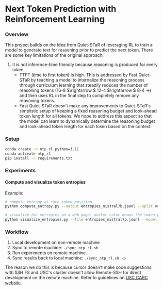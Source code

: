 # Next Token Prediction with Reinforcement Learning

### Overview 

This project builds on the idea from Quiet-STaR of leveraging RL to train a model to generate text for reasoning prior to predict the next token.
There are some key limitations of the original approach:
1. It is not inference-time friendly because reasoning is produced for every token. 
    - TTFT (time to first token) is high. This is addressed by Fast Quiet-STaR by teaching a model to internalize the reasoning process through curriculum learning that steadily reduces the number of reasoning tokens (16-8 $\rightarrow $ 12-4 $\rightarrow $ 8-4 $\rightarrow$) and then uses RL in the final step to completely remove any reasoning tokens.
    - Fast Quiet-STaR doesn't make any improvements to Quiet-STaR's simplistic setup of keeping a fixed reasoning budget and look-ahead token length for all tokens. We hope to address this aspect so that the model can learn to dynamically determine the reasoning budget and look-ahead token length for each token based on the context. 


### Setup 

```bash
conda create -n ntp_rl python=3.11
conda activate ntp_rl
pip install -r requirements.txt
```

### Experiments 

#### Compute and visualize token entropies

Example: 
```bash
# compute entropy at each token position
python compute_entropy.py --output entropies_mistral7b.jsonl --split validation --subset en --text-field text --max-length 1024 --batch-size 4 --max-samples 50 --model mistralai/Mistral-7B-v0.1

# visualize the entropies on a web page. darker color means the token position has higher entropy (i.e., given the text before the highlighted position, the model is more uncertain about predicting the current position).
python visualize_entropies.py --file entropies_mistral7b.jsonl --model mistralai/Mistral-7B-v0.1 --port 7860 --host 127.0.0.1 --n 20
```

### Workflow 

1. Local development on non-remote machine
2. Sync to remote machine: `./sync_ntp_rl.sh`
3. Run experiments on remote machine. 
4. Sync results back to local machine: `./sync_ntp_rl.sh -p`

The reason we do this is because cursor doesn't make code suggestions with SSH FS and USC's cluster doesn't allow Remote-SSH for direct development on the remote machine. Refer to guidelines on [USC CARC website](https://www.carc.usc.edu/user-guides/hpc-systems/endeavour/getting-started-endeavour#logging-in). 